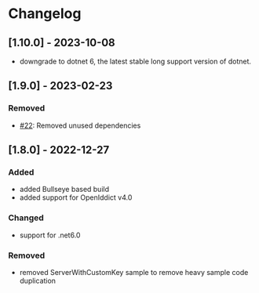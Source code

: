 # Changelog
## [1.10.0] - 2023-10-08

 - downgrade to dotnet 6, the latest stable long support version of dotnet.

## [1.9.0] - 2023-02-23

### Removed

- [#22](https://github.com/thomasduft/openiddict-ui/issues/22): Removed unused dependencies


## [1.8.0] - 2022-12-27

### Added

- added Bullseye based build
- added support for OpenIddict v4.0

### Changed

- support for .net6.0

### Removed

- removed ServerWithCustomKey sample to remove heavy sample code duplication


